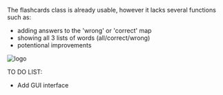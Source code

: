 The flashcards class is already usable, however it lacks several functions such as:
  - adding answers to the 'wrong' or 'correct' map
  - showing all 3 lists of words (all/correct/wrong)
  - potentional improvements 
  
![logo](https://cloud.githubusercontent.com/assets/20641848/17601145/ffbae746-6006-11e6-9520-3aede9433202.png)

TO DO LIST:
- Add GUI interface
